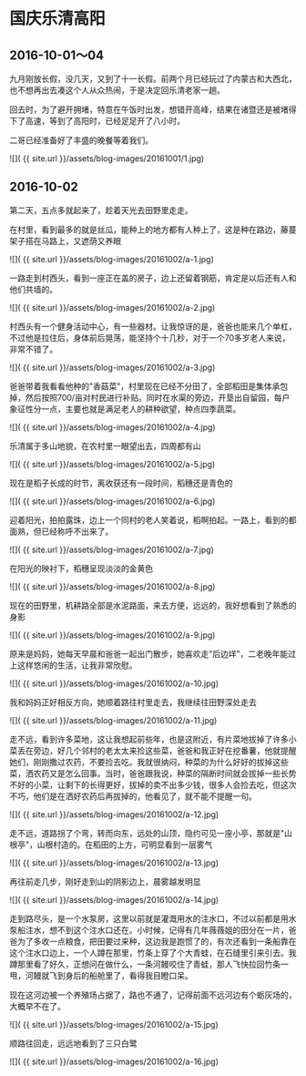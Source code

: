 国庆乐清高阳
========================

2016-10-01～04
------------------------
九月刚放长假，没几天，又到了十一长假。前两个月已经玩过了内蒙古和大西北，也不想再出去凑这个人从众热闹，于是决定回乐清老家一趟。

回去时，为了避开拥堵，特意在午饭时出发，想错开高峰，结果在诸暨还是被堵得下了高速，等到了高阳时，已经足足开了八小时。

二哥已经准备好了丰盛的晚餐等着我们。

![]( {{ site.url }}/assets/blog-images/20161001/1.jpg)

2016-10-02
------------------------
第二天，五点多就起来了，趁着天光去田野里走走。

在村里，看到最多的就是丝瓜，能种上的地方都有人种上了，这是种在路边，藤蔓架子搭在马路上，又遮荫又养眼

![]( {{ site.url }}/assets/blog-images/20161002/a-1.jpg)

一路走到村西头，看到一座正在盖的房子，边上还留着钢筋，肯定是以后还有人和他们共墙的。

![]( {{ site.url }}/assets/blog-images/20161002/a-2.jpg)

村西头有一个健身活动中心，有一些器材。让我惊讶的是，爸爸也能来几个单杠，不过他是拉住后，身体前后晃荡，能坚持个十几秒，对于一个70多岁老人来说，非常不错了。

![]( {{ site.url }}/assets/blog-images/20161002/a-3.jpg)

爸爸带着我看看他种的"香菇菜"，村里现在已经不分田了，全部稻田是集体承包掉，然后按照700/亩对村民进行补贴。同时在水渠的旁边，开垦出自留园，每户象征性分一点，主要也就是满足老人的耕种欲望，种点四季蔬菜。

![]( {{ site.url }}/assets/blog-images/20161002/a-4.jpg)

乐清属于多山地貌，在农村里一眼望出去，四周都有山

![]( {{ site.url }}/assets/blog-images/20161002/a-5.jpg)

现在是稻子长成的时节，离收获还有一段时间，稻穗还是青色的

![]( {{ site.url }}/assets/blog-images/20161002/a-6.jpg)

迎着阳光，拍拍露珠，边上一个同村的老人笑着说，稻啊拍起。一路上，看到的都面熟，但已经称呼不出来了。

![]( {{ site.url }}/assets/blog-images/20161002/a-7.jpg)

在阳光的映衬下，稻穗呈现淡淡的金黄色

![]( {{ site.url }}/assets/blog-images/20161002/a-8.jpg)

现在的田野里，机耕路全部是水泥路面，来去方便，远远的，我好想看到了熟悉的身影

![]( {{ site.url }}/assets/blog-images/20161002/a-9.jpg)

原来是妈妈，她每天早晨和爸爸一起出门散步，她喜欢走"后边垟"，二老晚年能过上这样悠闲的生活，让我非常欣慰。

![]( {{ site.url }}/assets/blog-images/20161002/a-10.jpg)

我和妈妈正好相反方向，她顺着路往村里走去，我继续往田野深处走去

![]( {{ site.url }}/assets/blog-images/20161002/a-11.jpg)

走不远，看到许多菜地，这让我想起前些年，也是这附近，有片菜地拔掉了许多小菜丢在旁边，好几个邻村的老太太来捡这些菜，爸爸和我正好在挖番薯，他就提醒她们，刚刚撒过农药，不要捡去吃。我就很纳闷，种菜的为什么好好的拔掉这些菜，洒农药又是怎么回事。当时，爸爸跟我说，种菜的隔断时间就会拔掉一些长势不好的小菜，让剩下的长得更好，拔掉的卖不出多少钱，很多人会捡去吃，但这次不巧，他们是在洒好农药后再拔掉的，他看见了，就不能不提醒一句。

![]( {{ site.url }}/assets/blog-images/20161002/a-12.jpg)

走不远，道路拐了个弯，转而向东，远处的山顶，隐约可见一座小亭，那就是"山根亭"，山根村造的。在稻田的上方，可明显看到一层雾气

![]( {{ site.url }}/assets/blog-images/20161002/a-13.jpg)

再往前走几步，刚好走到山的阴影边上，晨雾越发明显

![]( {{ site.url }}/assets/blog-images/20161002/a-14.jpg)

走到路尽头，是一个水泵房，这里以前就是灌溉用水的注水口，不过以前都是用水泵船注水，想不到这个注水口还在。小时候，记得有几年薇薇姐的田分在一片，爸爸为了多收一点粮食，把田要过来种，这边我是跑惯了的，有次还看到一条船靠在这个注水口边上，一个人蹲在那里，竹条上穿了个大青蛙，在石缝里引来引去。我蹲那里看了好久，正想问在做什么，一条河鳗咬住了青蛙，那人飞快拉回竹条一甩，河鳗就飞到身后的船舱里了，看得我目瞪口呆。

现在这河边被一个养殖场占据了，路也不通了，记得前面不远河边有个蛎灰场的，大概早不在了。

![]( {{ site.url }}/assets/blog-images/20161002/a-15.jpg)

顺路往回走，远远地看到了三只白鹭

![]( {{ site.url }}/assets/blog-images/20161002/a-16.jpg)

